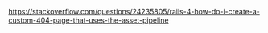 https://stackoverflow.com/questions/24235805/rails-4-how-do-i-create-a-custom-404-page-that-uses-the-asset-pipeline
